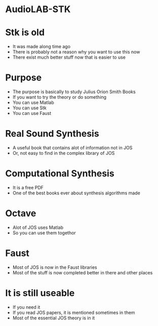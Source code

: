 # AudioLAB-STK

# Stk is old
* It was made along time ago
* There is probably not a reason why you want to use this now
* There exist much better stuff now that is easier to use

# Purpose
* The purpose is basically to study Julius Orion Smith Books
* If you want to try the theory or do something
* You can use Matlab
* You can use Stk
* You can use Faust

# Real Sound Synthesis
* A useful book that contains alot of information not in JOS
* Or, not easy to find in the complex library of JOS

# Computational Synthesis
* It is a free PDF
* One of the best books ever about synthesis algorithms made


# Octave
* Alot of JOS uses Matlab
* So you can use them togethor

# Faust
* Most of JOS is now in the Faust libraries
* Most of the stuff is now completed better in there and other places

# It is still useable
* If you need it
* If you read JOS papers, it is mentioned sometimes in them
* Most of the essential JOS theory is in it


